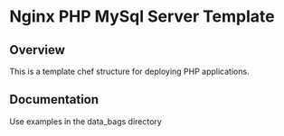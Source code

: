 # Nginx PHP MySql Server Template

## Overview

This is a template chef structure for deploying PHP applications.

## Documentation

Use examples in the data_bags directory
